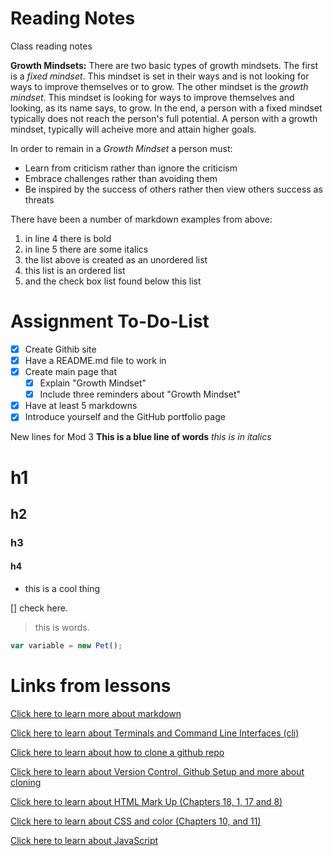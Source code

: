 # Reading Notes
Class reading notes

**Growth Mindsets:**
There are two basic types of growth mindsets. The first is a *fixed mindset*. This mindset is set in their ways and is not looking for ways to improve themselves or to grow. The other mindset is the *growth mindset*. This mindset is looking for ways to improve themselves and looking, as its name says, to grow. In the end, a person with a fixed mindset typically does not reach the person's full potential. A person with a growth mindset, typically will acheive more and attain higher goals.

In order to remain in a *Growth Mindset* a person must:
- Learn from criticism rather than ignore the criticism
- Embrace challenges rather than avoiding them
- Be inspired by the success of others rather then view others success as threats

There have been a number of markdown examples from above:
1. in line 4 there is bold
2. in line 5 there are some italics
3. the list above is created as an unordered list
4. this list is an ordered list
5. and the check box list found below this list

# Assignment To-Do-List
- [x] Create Githib site
- [x] Have a README.md file to work in
- [x] Create main page that
  - [x] Explain "Growth Mindset"
  - [x] Include three reminders about "Growth Mindset"
- [x]  Have at least 5 markdowns
- [x] Introduce yourself and the GitHub portfolio page

New lines for Mod 3
**This is a blue line of words**
_this is in italics_

# h1
## h2
### h3
#### h4

- this is a cool thing

[] check here.

> this is words.
```js
var variable = new Pet();
```

# Links from lessons
[Click here to learn more about markdown](/discussion-1.md)

[Click here to learn about Terminals and Command Line Interfaces (cli)](/discussion-02.md)

[Click here to learn about how to clone a github repo](/discussion-03.md)

[Click here to learn about Version Control, Github Setup and more about cloning](/discussion-04.md)

[Click here to learn about HTML Mark Up (Chapters 18, 1, 17 and 8)](/discussion-05.md)

[Click here to learn about CSS and color (Chapters 10, and 11)](/discussion-06.md)

[Click here to learn about JavaScript](/discussion-07.md)
